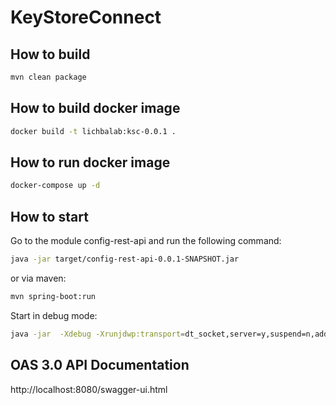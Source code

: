 # KeyStoreConnect

## How to build
```bash
mvn clean package
```

## How to build docker image
```bash
docker build -t lichbalab:ksc-0.0.1 .
```

## How to run docker image
```bash
docker-compose up -d
```

## How to start
Go to the module config-rest-api and run the following command:
```bash
java -jar target/config-rest-api-0.0.1-SNAPSHOT.jar
```
or via maven:
```bash
mvn spring-boot:run
```

Start in debug mode:
```bash
java -jar  -Xdebug -Xrunjdwp:transport=dt_socket,server=y,suspend=n,address=*:5005 target/config-rest-api-0.0.1-SNAPSHOT.jar
```
## OAS 3.0 API Documentation
http://localhost:8080/swagger-ui.html